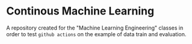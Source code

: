 # Continous Machine Learning
A repository created for the "Machine Learning Engineering" classes in order to test `github actions` on the example of data train and evaluation.

